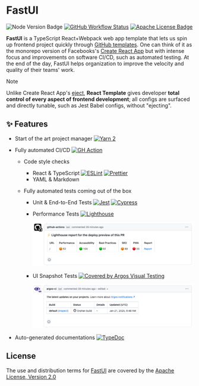 # FastUI

![Node Version Badge]
[![GitHub Workflow Status]][GitHub Workflow URL]
[![Apache License Badge]][Apache License, Version 2.0]

**FastUI** is a TypeScript React+Webpack web app template that lets us spin up frontend project quickly through
[GitHub templates]. One can think of it as the monorepo version of Facebooks's [Create React App] but with intense focus
and improvements on software CI/CD, such as automated testing. At the end of the day, FastUI helps organization
to improve the velocity and quality of their teams' work.

> [!NOTE]
>
> Unlike Create React App's [eject](https://create-react-app.dev/docs/available-scripts#npm-run-eject), **React
> Template** gives developer **total control of every aspect of frontend development**; all configs are surfaced and
> directly tunable, such as Jest Babel configs, without "ejecting".

## ✨ Features

- Start of the art project manager [![Yarn 2](https://img.shields.io/badge/Yarn%202-2C8EBB?style=for-the-badge&logo=yarn&logoColor=white)](https://yarnpkg.com/)
- Fully automated CI/CD [![GH Action](https://img.shields.io/badge/GitHub%20Action-2088FF?style=for-the-badge&logo=githubactions&logoColor=white)](https://github.com/features/actions)

  - Code style checks

    - React & TypeScript [![ESLint](https://img.shields.io/badge/ESLint-4B32C3?style=for-the-badge&logo=eslint&logoColor=white)](https://eslint.org/) [![Prettier](https://img.shields.io/badge/Prettier-F7B93E?style=for-the-badge&logo=prettier&logoColor=white)](https://prettier.io/)
    - YAML & Markdown

  - Fully automated tests coming out of the box

    - Unit & End-to-End Tests [![Jest](https://img.shields.io/badge/Jest%20Unit%20Tests-C21325?style=for-the-badge&logo=jest&logoColor=white)](https://jest.qubitpi.org/) [![Cypress](https://img.shields.io/badge/Cypress%20E2E-69D3A7?style=for-the-badge&logo=cypress&logoColor=white)](https://cypress.qubitpi.org)
    - Performance Tests [![Lighthouse](https://img.shields.io/badge/Lighthouse-F44B21?style=for-the-badge&logo=lighthouse&logoColor=white)](https://developer.chrome.com/docs/lighthouse/overview)

      ![](https://github.com/QubitPi/fast-ui/blob/master/docs/docs/img/lighthouse-report-example.png?raw=true)

    - UI Snapshot Tests [![Covered by Argos Visual Testing](https://argos-ci.com/badge-large.svg)](https://app.argos-ci.com/qubitpi/fast-ui/reference)

      ![](https://github.com/QubitPi/fast-ui/blob/master/docs/docs/img/argos-example.png?raw=true)

- Auto-generated documentations [![TypeDoc](https://img.shields.io/badge/TypeDoc-3178C6?style=for-the-badge&logo=typescript&logoColor=white)](https://fastui.qubitpi.org/api/)

## License

The use and distribution terms for [FastUI]() are covered by the [Apache License, Version 2.0]

[Apache License Badge]: https://img.shields.io/badge/Apache%202.0-F25910.svg?style=for-the-badge&logo=Apache&logoColor=white
[Apache License, Version 2.0]: https://www.apache.org/licenses/LICENSE-2.0
[Create React App]: https://create-react-app.dev/
[GitHub templates]: https://docs.github.com/en/repositories/creating-and-managing-repositories/creating-a-template-repository#about-template-repositories
[GitHub Workflow Status]: https://img.shields.io/github/actions/workflow/status/QubitPi/fast-ui/ci-cd.yaml?branch=master&logo=github&style=for-the-badge
[GitHub Workflow URL]: https://github.com/QubitPi/fast-ui/actions/workflows/ci-cd.yaml
[Node Version Badge]: https://img.shields.io/badge/NODE-18-339933?logo=Node.js&logoColor=white&labelColor=66cc33&style=for-the-badge
